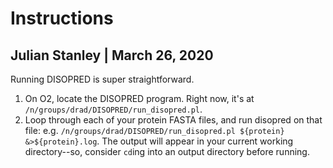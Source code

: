 # Instructions
## Julian Stanley | March 26, 2020

Running DISOPRED is super straightforward. 

1. On O2, locate the DISOPRED program. Right now, it's at `/n/groups/drad/DISOPRED/run_disopred.pl`.
2. Loop through each of your protein FASTA files, and run disopred on that file: e.g. `/n/groups/drad/DISOPRED/run_disopred.pl ${protein} &>${protein}.log`. The output will appear in your current working directory--so, consider `cd`ing into an output directory before running. 
